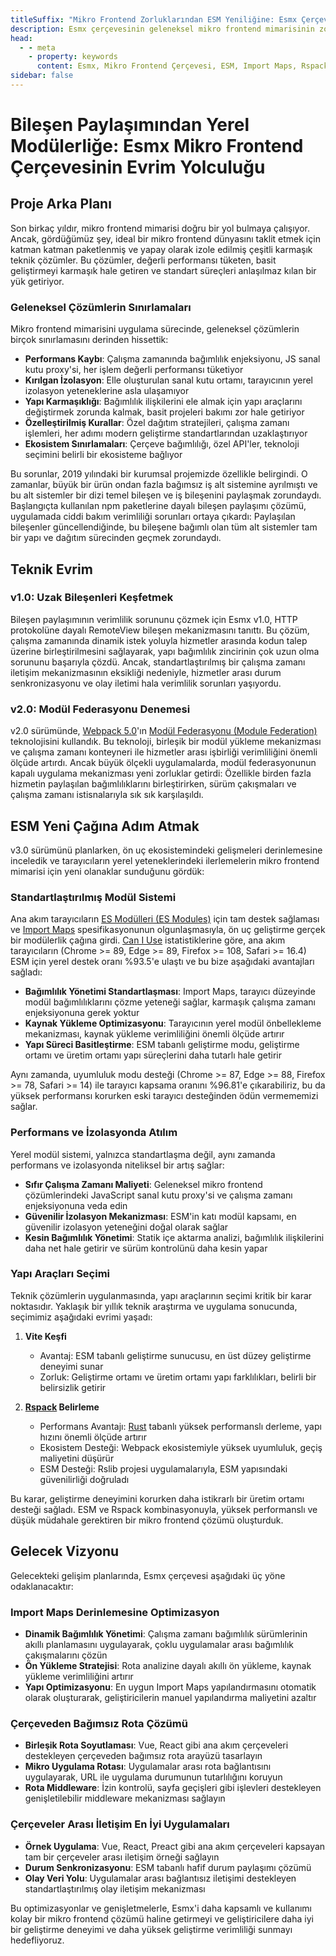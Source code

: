 ```yaml
---
titleSuffix: "Mikro Frontend Zorluklarından ESM Yeniliğine: Esmx Çerçevesinin Evrim Yolculuğu"
description: Esmx çerçevesinin geleneksel mikro frontend mimarisinin zorluklarından ESM tabanlı yenilikçi atılımlara kadar olan yolculuğunu derinlemesine inceleyin. Performans optimizasyonu, bağımlılık yönetimi ve yapı araçları seçimi gibi konulardaki teknik deneyimleri paylaşın.
head:
  - - meta
    - property: keywords
      content: Esmx, Mikro Frontend Çerçevesi, ESM, Import Maps, Rspack, Modül Federasyonu, Bağımlılık Yönetimi, Performans Optimizasyonu, Teknik Evrim, Sunucu Taraflı Render
sidebar: false
---
```


# Bileşen Paylaşımından Yerel Modülerliğe: Esmx Mikro Frontend Çerçevesinin Evrim Yolculuğu

## Proje Arka Planı

Son birkaç yıldır, mikro frontend mimarisi doğru bir yol bulmaya çalışıyor. Ancak, gördüğümüz şey, ideal bir mikro frontend dünyasını taklit etmek için katman katman paketlenmiş ve yapay olarak izole edilmiş çeşitli karmaşık teknik çözümler. Bu çözümler, değerli performansı tüketen, basit geliştirmeyi karmaşık hale getiren ve standart süreçleri anlaşılmaz kılan bir yük getiriyor.

### Geleneksel Çözümlerin Sınırlamaları

Mikro frontend mimarisini uygulama sürecinde, geleneksel çözümlerin birçok sınırlamasını derinden hissettik:

- **Performans Kaybı**: Çalışma zamanında bağımlılık enjeksiyonu, JS sanal kutu proxy'si, her işlem değerli performansı tüketiyor
- **Kırılgan İzolasyon**: Elle oluşturulan sanal kutu ortamı, tarayıcının yerel izolasyon yeteneklerine asla ulaşamıyor
- **Yapı Karmaşıklığı**: Bağımlılık ilişkilerini ele almak için yapı araçlarını değiştirmek zorunda kalmak, basit projeleri bakımı zor hale getiriyor
- **Özelleştirilmiş Kurallar**: Özel dağıtım stratejileri, çalışma zamanı işlemleri, her adımı modern geliştirme standartlarından uzaklaştırıyor
- **Ekosistem Sınırlamaları**: Çerçeve bağımlılığı, özel API'ler, teknoloji seçimini belirli bir ekosisteme bağlıyor

Bu sorunlar, 2019 yılındaki bir kurumsal projemizde özellikle belirgindi. O zamanlar, büyük bir ürün ondan fazla bağımsız iş alt sistemine ayrılmıştı ve bu alt sistemler bir dizi temel bileşen ve iş bileşenini paylaşmak zorundaydı. Başlangıçta kullanılan npm paketlerine dayalı bileşen paylaşımı çözümü, uygulamada ciddi bakım verimliliği sorunları ortaya çıkardı: Paylaşılan bileşenler güncellendiğinde, bu bileşene bağımlı olan tüm alt sistemler tam bir yapı ve dağıtım sürecinden geçmek zorundaydı.

## Teknik Evrim

### v1.0: Uzak Bileşenleri Keşfetmek

Bileşen paylaşımının verimlilik sorununu çözmek için Esmx v1.0, HTTP protokolüne dayalı RemoteView bileşen mekanizmasını tanıttı. Bu çözüm, çalışma zamanında dinamik istek yoluyla hizmetler arasında kodun talep üzerine birleştirilmesini sağlayarak, yapı bağımlılık zincirinin çok uzun olma sorununu başarıyla çözdü. Ancak, standartlaştırılmış bir çalışma zamanı iletişim mekanizmasının eksikliği nedeniyle, hizmetler arası durum senkronizasyonu ve olay iletimi hala verimlilik sorunları yaşıyordu.

### v2.0: Modül Federasyonu Denemesi

v2.0 sürümünde, [Webpack 5.0](https://webpack.js.org/)'ın [Modül Federasyonu (Module Federation)](https://webpack.js.org/concepts/module-federation/) teknolojisini kullandık. Bu teknoloji, birleşik bir modül yükleme mekanizması ve çalışma zamanı konteyneri ile hizmetler arası işbirliği verimliliğini önemli ölçüde artırdı. Ancak büyük ölçekli uygulamalarda, modül federasyonunun kapalı uygulama mekanizması yeni zorluklar getirdi: Özellikle birden fazla hizmetin paylaşılan bağımlılıklarını birleştirirken, sürüm çakışmaları ve çalışma zamanı istisnalarıyla sık sık karşılaşıldı.

## ESM Yeni Çağına Adım Atmak

v3.0 sürümünü planlarken, ön uç ekosistemindeki gelişmeleri derinlemesine inceledik ve tarayıcıların yerel yeteneklerindeki ilerlemelerin mikro frontend mimarisi için yeni olanaklar sunduğunu gördük:

### Standartlaştırılmış Modül Sistemi

Ana akım tarayıcıların [ES Modülleri (ES Modules)](https://developer.mozilla.org/en-US/docs/Web/JavaScript/Guide/Modules) için tam destek sağlaması ve [Import Maps](https://github.com/WICG/import-maps) spesifikasyonunun olgunlaşmasıyla, ön uç geliştirme gerçek bir modülerlik çağına girdi. [Can I Use](https://caniuse.com/?search=importmap) istatistiklerine göre, ana akım tarayıcıların (Chrome >= 89, Edge >= 89, Firefox >= 108, Safari >= 16.4) ESM için yerel destek oranı %93.5'e ulaştı ve bu bize aşağıdaki avantajları sağladı:

- **Bağımlılık Yönetimi Standartlaşması**: Import Maps, tarayıcı düzeyinde modül bağımlılıklarını çözme yeteneği sağlar, karmaşık çalışma zamanı enjeksiyonuna gerek yoktur
- **Kaynak Yükleme Optimizasyonu**: Tarayıcının yerel modül önbellekleme mekanizması, kaynak yükleme verimliliğini önemli ölçüde artırır
- **Yapı Süreci Basitleştirme**: ESM tabanlı geliştirme modu, geliştirme ortamı ve üretim ortamı yapı süreçlerini daha tutarlı hale getirir

Aynı zamanda, uyumluluk modu desteği (Chrome >= 87, Edge >= 88, Firefox >= 78, Safari >= 14) ile tarayıcı kapsama oranını %96.81'e çıkarabiliriz, bu da yüksek performansı korurken eski tarayıcı desteğinden ödün vermememizi sağlar.

### Performans ve İzolasyonda Atılım

Yerel modül sistemi, yalnızca standartlaşma değil, aynı zamanda performans ve izolasyonda niteliksel bir artış sağlar:

- **Sıfır Çalışma Zamanı Maliyeti**: Geleneksel mikro frontend çözümlerindeki JavaScript sanal kutu proxy'si ve çalışma zamanı enjeksiyonuna veda edin
- **Güvenilir İzolasyon Mekanizması**: ESM'in katı modül kapsamı, en güvenilir izolasyon yeteneğini doğal olarak sağlar
- **Kesin Bağımlılık Yönetimi**: Statik içe aktarma analizi, bağımlılık ilişkilerini daha net hale getirir ve sürüm kontrolünü daha kesin yapar

### Yapı Araçları Seçimi

Teknik çözümlerin uygulanmasında, yapı araçlarının seçimi kritik bir karar noktasıdır. Yaklaşık bir yıllık teknik araştırma ve uygulama sonucunda, seçimimiz aşağıdaki evrimi yaşadı:

1. **Vite Keşfi**
   - Avantaj: ESM tabanlı geliştirme sunucusu, en üst düzey geliştirme deneyimi sunar
   - Zorluk: Geliştirme ortamı ve üretim ortamı yapı farklılıkları, belirli bir belirsizlik getirir

2. **[Rspack](https://www.rspack.dev/) Belirleme**
   - Performans Avantajı: [Rust](https://www.rust-lang.org/) tabanlı yüksek performanslı derleme, yapı hızını önemli ölçüde artırır
   - Ekosistem Desteği: Webpack ekosistemiyle yüksek uyumluluk, geçiş maliyetini düşürür
   - ESM Desteği: Rslib projesi uygulamalarıyla, ESM yapısındaki güvenilirliği doğruladı

Bu karar, geliştirme deneyimini korurken daha istikrarlı bir üretim ortamı desteği sağladı. ESM ve Rspack kombinasyonuyla, yüksek performanslı ve düşük müdahale gerektiren bir mikro frontend çözümü oluşturduk.

## Gelecek Vizyonu

Gelecekteki gelişim planlarında, Esmx çerçevesi aşağıdaki üç yöne odaklanacaktır:

### Import Maps Derinlemesine Optimizasyon

- **Dinamik Bağımlılık Yönetimi**: Çalışma zamanı bağımlılık sürümlerinin akıllı planlamasını uygulayarak, çoklu uygulamalar arası bağımlılık çakışmalarını çözün
- **Ön Yükleme Stratejisi**: Rota analizine dayalı akıllı ön yükleme, kaynak yükleme verimliliğini artırır
- **Yapı Optimizasyonu**: En uygun Import Maps yapılandırmasını otomatik olarak oluşturarak, geliştiricilerin manuel yapılandırma maliyetini azaltır

### Çerçeveden Bağımsız Rota Çözümü

- **Birleşik Rota Soyutlaması**: Vue, React gibi ana akım çerçeveleri destekleyen çerçeveden bağımsız rota arayüzü tasarlayın
- **Mikro Uygulama Rotası**: Uygulamalar arası rota bağlantısını uygulayarak, URL ile uygulama durumunun tutarlılığını koruyun
- **Rota Middleware**: İzin kontrolü, sayfa geçişleri gibi işlevleri destekleyen genişletilebilir middleware mekanizması sağlayın

### Çerçeveler Arası İletişim En İyi Uygulamaları

- **Örnek Uygulama**: Vue, React, Preact gibi ana akım çerçeveleri kapsayan tam bir çerçeveler arası iletişim örneği sağlayın
- **Durum Senkronizasyonu**: ESM tabanlı hafif durum paylaşımı çözümü
- **Olay Veri Yolu**: Uygulamalar arası bağlantısız iletişimi destekleyen standartlaştırılmış olay iletişim mekanizması

Bu optimizasyonlar ve genişletmelerle, Esmx'i daha kapsamlı ve kullanımı kolay bir mikro frontend çözümü haline getirmeyi ve geliştiricilere daha iyi bir geliştirme deneyimi ve daha yüksek geliştirme verimliliği sunmayı hedefliyoruz.